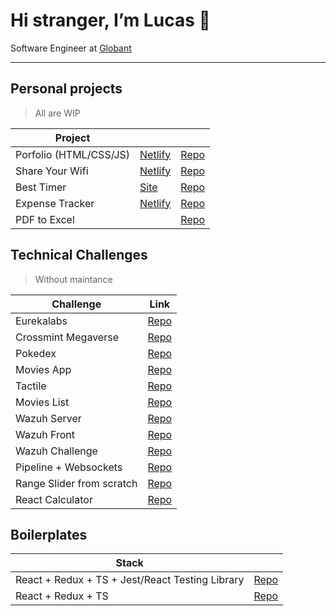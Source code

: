 # Hi stranger, I’m Lucas 👋

Software Engineer at [Globant](https://www.globant.com/)

<!-- Linkedin Badge -->

---

## Personal projects
> All are WIP

| Project |  | | 
| ----------- | ----------- | ----------- |
| Porfolio (HTML/CSS/JS) | [Netlify](https://lucasrojas.netlify.app) | [Repo](https://github.com/lucaasrojas/portfolio) | 
| Share Your Wifi | [Netlify](https://lucaasrojas-share-wifi.netlify.app/) | [Repo](https://github.com/lucaasrojas/qrcode-wifi)| 
| Best Timer | [Site](https://lucaasrojas.github.io/best-timer/#/) | [Repo](https://github.com/lucaasrojas/best-timer)| 
| Expense Tracker | [Netlify](https://lucaasrojas-expense-tracker.netlify.app) | [Repo](https://github.com/lucaasrojas/expense-tracker)| 
| PDF to Excel | | [Repo](https://github.com/lucaasrojas/imagetoexcel)| 

## Technical Challenges 
> Without maintance


| Challenge | Link |
| ----------- | ----------- |
| Eurekalabs | [Repo](https://github.com/lucaasrojas/eurekalabs-challenge) |
| Crossmint Megaverse | [Repo](https://github.com/lucaasrojas/crossmint-megaverse-challenge) |
| Pokedex | [Repo](https://github.com/lucaasrojas/pokedex) |
| Movies App | [Repo](https://github.com/lucaasrojas/movies-app) |
| Tactile | [Repo](https://github.com/lucaasrojas/tactile-interview-test) |
| Movies List | [Repo](https://github.com/lucaasrojas/shows-movies-list)|
| Wazuh Server | [Repo](https://github.com/lucaasrojas/Wazuh-Server) |
| Wazuh Front | [Repo](https://github.com/lucaasrojas/Wazuh) |
| Wazuh Challenge | [Repo](https://github.com/lucaasrojas/Wazuh-Challenege) |
| Pipeline + Websockets | [Repo](https://github.com/lucaasrojas/pipeline-game) |
| Range Slider from scratch | [Repo](https://github.com/lucaasrojas/pipeline-game) |
| React Calculator | [Repo](https://github.com/lucaasrojas/React-Calculator) |

## Boilerplates

| Stack |  |
| ----------- | ----------- |
| React + Redux + TS + Jest/React Testing Library|  [Repo](https://github.com/lucaasrojas/base-react-redux-ts-jest)| 
| React + Redux + TS|  [Repo](https://github.com/lucaasrojas/base-react-redux-ts)| 
